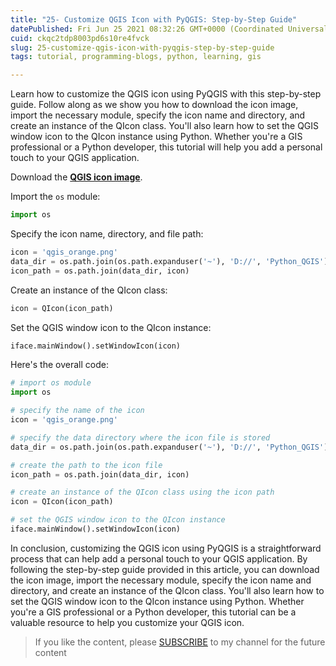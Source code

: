 ```yaml
---
title: "25- Customize QGIS Icon with PyQGIS: Step-by-Step Guide"
datePublished: Fri Jun 25 2021 08:32:26 GMT+0000 (Coordinated Universal Time)
cuid: ckqc2tdp8003pd6s10re4fvck
slug: 25-customize-qgis-icon-with-pyqgis-step-by-step-guide
tags: tutorial, programming-blogs, python, learning, gis

---
```


Learn how to customize the QGIS icon using PyQGIS with this step-by-step guide. Follow along as we show you how to download the icon image, import the necessary module, specify the icon name and directory, and create an instance of the QIcon class. You'll also learn how to set the QGIS window icon to the QIcon instance using Python. Whether you're a GIS professional or a Python developer, this tutorial will help you add a personal touch to your QGIS application.

Download the [**QGIS icon image**](https://github.com/Azad77/Python_qgis/blob/main/Data/qgis_orange.png).

Import the `os` module:

```python
import os
```

Specify the icon name, directory, and file path:

```python
icon = 'qgis_orange.png'
data_dir = os.path.join(os.path.expanduser('~'), 'D://', 'Python_QGIS')
icon_path = os.path.join(data_dir, icon)
```

Create an instance of the QIcon class:

```python
icon = QIcon(icon_path)
```

Set the QGIS window icon to the QIcon instance:

```python
iface.mainWindow().setWindowIcon(icon)
```

Here's the overall code:

```python
# import os module
import os

# specify the name of the icon
icon = 'qgis_orange.png'

# specify the data directory where the icon file is stored
data_dir = os.path.join(os.path.expanduser('~'), 'D://', 'Python_QGIS')

# create the path to the icon file
icon_path = os.path.join(data_dir, icon)

# create an instance of the QIcon class using the icon path
icon = QIcon(icon_path)

# set the QGIS window icon to the QIcon instance
iface.mainWindow().setWindowIcon(icon)
```

In conclusion, customizing the QGIS icon using PyQGIS is a straightforward process that can help add a personal touch to your QGIS application. By following the step-by-step guide provided in this article, you can download the icon image, import the necessary module, specify the icon name and directory, and create an instance of the QIcon class. You'll also learn how to set the QGIS window icon to the QIcon instance using Python. Whether you're a GIS professional or a Python developer, this tutorial can be a valuable resource to help you customize your QGIS icon.

> If you like the content, please [SUBSCRIBE](https://www.youtube.com/channel/UCpbWlHEqBSnJb6i4UemXQpA?sub_confirmation=1) to my channel for the future content
